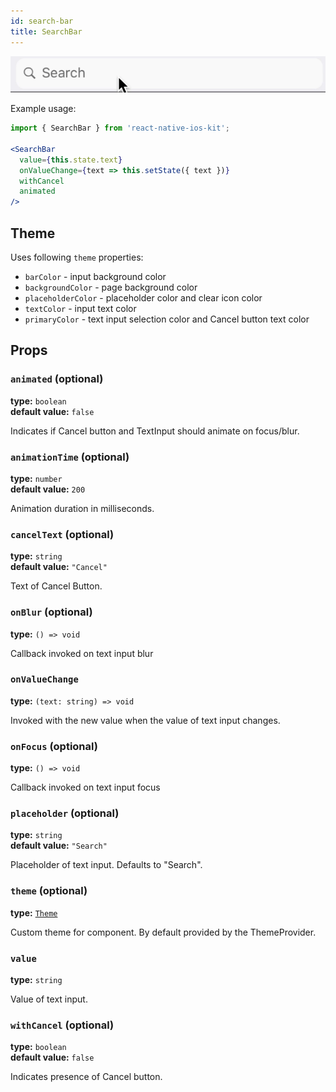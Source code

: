 ```yaml
---
id: search-bar
title: SearchBar
---
```


![SearchBar component](assets/search-bar.gif)

Example usage:
```jsx
import { SearchBar } from 'react-native-ios-kit';

<SearchBar
  value={this.state.text}
  onValueChange={text => this.setState({ text })}
  withCancel
  animated
/>
```

## Theme

Uses following `theme` properties:
 - `barColor` - input background color
 - `backgroundColor` - page background color
 - `placeholderColor` - placeholder color and clear icon color
 - `textColor` - input text color
 - `primaryColor` - text input selection color and Cancel button text color

## Props

### `animated` (optional)
**type:** `boolean`  
**default value:** `false`

Indicates if Cancel button and TextInput should animate on focus/blur.

### `animationTime` (optional)
**type:** `number`  
**default value:** `200`

Animation duration in milliseconds.

### `cancelText` (optional)
**type:** `string`  
**default value:** `"Cancel"`

Text of Cancel Button.

### `onBlur` (optional)
**type:** `() => void`  

Callback invoked on text input blur

### `onValueChange`
**type:** `(text: string) => void`  

Invoked with the new value when the value of text input changes.

### `onFocus` (optional)
**type:** `() => void`  

Callback invoked on text input focus

### `placeholder` (optional)
**type:** `string`  
**default value:** `"Search"`

Placeholder of text input. Defaults to "Search".

### `theme` (optional)
**type:** [`Theme`](theme.html)

Custom theme for component. By default provided by the ThemeProvider.

### `value`
**type:** `string`  

Value of text input.

### `withCancel` (optional)
**type:** `boolean`  
**default value:** `false`

Indicates presence of Cancel button.  
